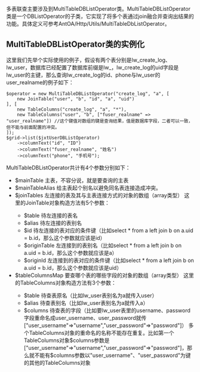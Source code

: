 多表联查主要涉及到MultiTableDBListOperator类。MultiTableDBListOperator类是一个DBListOperator的子类，它实现了将多个表通过join融合并查询出结果的功能。具体定义可参考AntOA/Http/Utils/MultiTableDbListOperator。
## MultiTableDBListOperator类的实例化
这里我们先举个实际使用的例子，假设有两个表分别是lw_create_log、lw_user，数据库已经配置了数据库前缀是lw_，lw_create_log的uid字段是lw_user的主键，那么查询lw_create_log的id、phone与lw_user的user_realname的例子如下：
```
$operator = new MultiTableDBListOperator("create_log", "a", [
    new JoinTable("user", "b", "id", "a", "uid")
], [
    new TableColumns("create_log", "a", "*"),
    new TableColumns("user", "b", ["fuser_realname" => "user_realname"]) //这个键值对数组的键是查询结果，值是数据库字段，二者可以一致，但不能与前面配置的冲突。
]);
$grid->list($jxtUserDBListOperator)
    ->columnText("id", "ID")
    ->columnText("fuser_realname", "姓名")
    ->columnText("phone", "手机号");
```
MultiTableDBListOperator共计有4个参数分别如下：
* $mainTable 主表，不容分说，就是要查询的主表
* $mainTableAlias 给主表起个别名以避免同名表连接造成冲突。
* $joinTables 左连接的表及其与主表连接方式的对象的数组（array<JoinTable>类型）
	这里的JoinTable对象构造方法有5个参数：
	- $table 待左连接的表名
    - $alias 待左连接的表别名
    - $id 待左连接的表对应的条件键（比如select * from a left join b on a.uid = b.id，那么这个参数就应该是id）
    - $originTable 左连接到的表别名（比如select * from a left join b on a.uid = b.id，那么这个参数就应该是a）
    - $originId 左连接到的表对应的条件键（比如select * from a left join b on a.uid = b.id，那么这个参数就应该是uid）
* $tableColumnsMap 要查哪个表的哪些字段的对象的数组（array<TableColumns>类型）
	这里的TableColumns对象构造方法有3个参数：
	- $table 待查表原名（比如lw_user表别名为a就传入user）
	- $alias 待查表别名（比如lw_user表别名为a就传入a）
	- $columns 待查表的字段（比如要lw_user表里的username、password字段重命名成user_username、user_password就传["user_username"=>"username","user_password"=>"password"]）
	多个TableColumns对象的重命名的名称不能存在重复。比如第一个TableColumns对象$columns参数是["user_username"=>"username","user_password"=>"password"]，那么就不能有$columns参数以"user_username"、"user_password"为键的其他的TableColumns对象